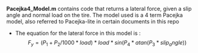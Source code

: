 **Pacejka4_Model.m** contains code that returns a lateral force, given a slip angle and normal load on the tire. The model used is a 4 term Pacejka model, also referred to Pacejka-lite in certain documents in this repo
* The equation for the lateral force in this model is : $$F_y = (P_1 + P_2/1000 * load) * load * sin(P_4 * atan(P_3 * slip_angle))$$ 
